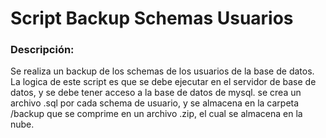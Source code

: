 # Script Backup Schemas Usuarios

### Descripción: 
Se realiza un backup de los schemas de los usuarios de la base de datos.
La logica de este script es que se debe ejecutar en el servidor de base de datos, y se debe tener acceso a la base de datos de mysql.
se crea un archivo .sql por cada schema de usuario, y se almacena en la carpeta /backup que se comprime en un archivo .zip, el cual se almacena en la nube.
